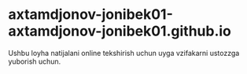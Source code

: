 # axtamdjonov-jonibek01-axtamdjonov-jonibek01.github.io
Ushbu loyha natijalani online tekshirish uchun uyga vzifakarni ustozzga yuborish uchun.
